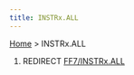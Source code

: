 ```yaml
---
title: INSTRx.ALL
---
```


[Home](/Main%20Page.md) > INSTRx.ALL

1.  REDIRECT [FF7/INSTRx.ALL][]

  [FF7/INSTRx.ALL]: /FF7/INSTRx.ALL.md "wikilink"
